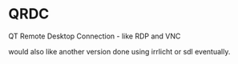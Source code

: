 # QRDC
QT Remote Desktop Connection - like RDP and VNC




would also like another version done using irrlicht or sdl eventually.
